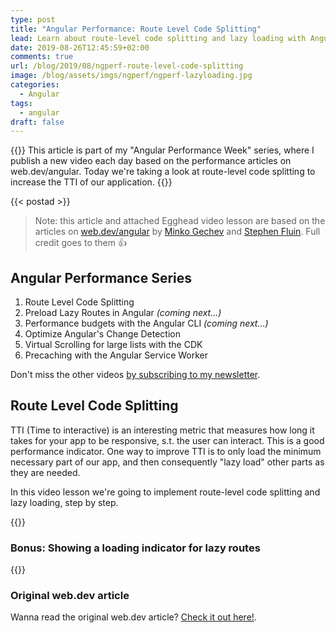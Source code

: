 ```yaml
---
type: post
title: "Angular Performance: Route Level Code Splitting"
lead: Learn about route-level code splitting and lazy loading with Angular
date: 2019-08-26T12:45:59+02:00
comments: true
url: /blog/2019/08/ngperf-route-level-code-splitting
image: /blog/assets/imgs/ngperf/ngperf-lazyloading.jpg
categories:
  - Angular
tags:
  - angular
draft: false
---
```


{{<intro>}}
  This article is part of my "Angular Performance Week" series, where I publish a new video each day based on the performance articles on web.dev/angular. Today we're taking a look at route-level code splitting to increase the TTI of our application.
{{</intro>}}
<!--more-->

{{< postad >}}

> Note: this article and attached Egghead video lesson are based on the articles on [web.dev/angular](https://web.dev/angular) by [Minko Gechev](https://twitter.com/mgechev) and [Stephen Fluin](https://twitter.com/stephenfluin). Full credit goes to them :thumbsup:

## Angular Performance Series

1. Route Level Code Splitting
1. Preload Lazy Routes in Angular _(coming next...)_
1. Performance budgets with the Angular CLI _(coming next...)_
1. Optimize Angular's Change Detection
1. Virtual Scrolling for large lists with the CDK
1. Precaching with the Angular Service Worker

Don't miss the other videos [by subscribing to my newsletter](/newsletter).

## Route Level Code Splitting

TTI (Time to interactive) is an interesting metric that measures how long it takes for your app to be responsive, s.t. the user can interact. This is a good performance indicator. One way to improve TTI is to only load the minimum necessary part of our app, and then consequently "lazy load" other parts as they are needed.

In this video lesson we're going to implement route-level code splitting and lazy loading, step by step.

{{<egghead-lesson uid="lessons/egghead-apply-route-level-code-splitting-and-lazy-loading-with-the-angular-cli" >}}

### Bonus: Showing a loading indicator for lazy routes

{{<egghead-lesson uid="lessons/egghead-show-a-loading-indicator-for-lazy-routes-in-angular" >}}

### Original web.dev article

Wanna read the original web.dev article? [Check it out here!](https://web.dev/route-level-code-splitting-in-angular/).
